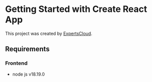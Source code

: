 # Getting Started with Create React App

This project was created by [ExpertsCloud](https://theexpertscloud.com/).

## Requirements

### Frontend

- node js v18.19.0
